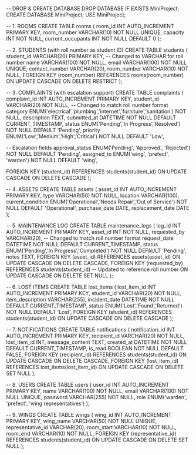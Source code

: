 -- DROP & CREATE DATABASE
DROP DATABASE IF EXISTS MiniProject;
CREATE DATABASE MiniProject;
USE MiniProject;

-- 1. ROOMS
CREATE TABLE rooms (
  room_id           INT AUTO_INCREMENT PRIMARY KEY,
  room_number       VARCHAR(10) NOT NULL UNIQUE,
  capacity          INT         NOT NULL,
  current_occupants INT         NOT NULL DEFAULT 0
);

-- 2. STUDENTS (with roll number as student ID)
CREATE TABLE students (
  student_id     VARCHAR(20) PRIMARY KEY,  -- Changed to VARCHAR for roll number
  name           VARCHAR(100)    NOT NULL,
  email          VARCHAR(100)    NOT NULL UNIQUE,
  contact_number VARCHAR(20),
  room_number    VARCHAR(10)     NOT NULL,
  FOREIGN KEY (room_number) REFERENCES rooms(room_number)
    ON UPDATE CASCADE
    ON DELETE RESTRICT
);

-- 3. COMPLAINTS (with escalation support)
CREATE TABLE complaints (
  complaint_id     INT AUTO_INCREMENT PRIMARY KEY,
  student_id       VARCHAR(20)            NOT NULL,  -- Changed to match roll number format
  category         ENUM('electrical','plumbing','internet','furniture','sanitation') NOT NULL,
  description      TEXT,
  submitted_at     DATETIME               NOT NULL DEFAULT CURRENT_TIMESTAMP,
  status           ENUM('Pending','In Progress','Resolved') NOT NULL DEFAULT 'Pending',
  priority         ENUM('Low','Medium','High','Critical')   NOT NULL DEFAULT 'Low',

  -- Escalation fields
  approval_status  ENUM('Pending', 'Approved', 'Rejected')  NOT NULL DEFAULT 'Pending',
  assigned_to      ENUM('wing', 'prefect', 'warden')        NOT NULL DEFAULT 'wing',

  FOREIGN KEY (student_id) REFERENCES students(student_id)
    ON UPDATE CASCADE
    ON DELETE CASCADE
);


-- 4. ASSETS
CREATE TABLE assets (
  asset_id          INT AUTO_INCREMENT PRIMARY KEY,
  type              VARCHAR(50)         NOT NULL,
  location          VARCHAR(100),
  current_condition ENUM('Operational','Needs Repair','Out of Service') NOT NULL DEFAULT 'Operational',
  purchase_date     DATE,
  replacement_date  DATE
);

-- 5. MAINTENANCE LOG
CREATE TABLE maintenance_logs (
  log_id       INT AUTO_INCREMENT PRIMARY KEY,
  asset_id     INT           NOT NULL,
  requested_by VARCHAR(20),  -- Changed to match roll number format
  request_date DATETIME      NOT NULL DEFAULT CURRENT_TIMESTAMP,
  status       ENUM('Pending','In Progress','Completed') NOT NULL DEFAULT 'Pending',
  notes        TEXT,
  FOREIGN KEY (asset_id) REFERENCES assets(asset_id)
    ON UPDATE CASCADE
    ON DELETE CASCADE,
  FOREIGN KEY (requested_by) REFERENCES students(student_id)  -- Updated to reference roll number
    ON UPDATE CASCADE
    ON DELETE SET NULL
);


-- 6. LOST ITEMS
CREATE TABLE lost_items (
  lost_item_id     INT AUTO_INCREMENT PRIMARY KEY,
  student_id       VARCHAR(20)          NOT NULL,
  item_description VARCHAR(255),
  incident_date    DATETIME      NOT NULL DEFAULT CURRENT_TIMESTAMP,
  status           ENUM('Lost','Found','Returned') NOT NULL DEFAULT 'Lost',
  FOREIGN KEY (student_id) REFERENCES students(student_id)
    ON UPDATE CASCADE
    ON DELETE CASCADE
);

-- 7. NOTIFICATIONS
CREATE TABLE notifications (
  notification_id INT AUTO_INCREMENT PRIMARY KEY,
  recipient_id    VARCHAR(20)           NOT NULL,
  lost_item_id    INT,
  message_content TEXT,
  created_at      DATETIME      NOT NULL DEFAULT CURRENT_TIMESTAMP,
  is_read         BOOLEAN       NOT NULL DEFAULT FALSE,
  FOREIGN KEY (recipient_id) REFERENCES students(student_id)
    ON UPDATE CASCADE
    ON DELETE CASCADE,
  FOREIGN KEY (lost_item_id) REFERENCES lost_items(lost_item_id)
    ON UPDATE CASCADE
    ON DELETE SET NULL
);

-- 8. USERS
CREATE TABLE users (
  user_id   INT AUTO_INCREMENT PRIMARY KEY,
  name      VARCHAR(100) NOT NULL,
  email     VARCHAR(100) NOT NULL UNIQUE,
  password  VARCHAR(255) NOT NULL,
  role      ENUM('warden', 'prefect', 'wing representatives')
);

-- 9. WINGS
CREATE TABLE wings (
  wing_id           INT AUTO_INCREMENT PRIMARY KEY,
  wing_name         VARCHAR(50) NOT NULL UNIQUE,
  representative_id VARCHAR(20),
  room_start        VARCHAR(10) NOT NULL,
  room_end          VARCHAR(10) NOT NULL,
  FOREIGN KEY (representative_id) REFERENCES students(student_id)
    ON UPDATE CASCADE
    ON DELETE SET NULL
);
